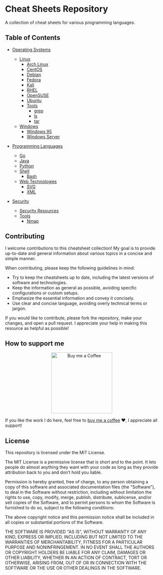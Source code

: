 # Cheat Sheets Repository

A collection of cheat sheets for various programming languages.

## Table of Contents

- [Operating Systems](#operating-systems)

  - [Linux](#linux)
    - [Arch Linux](https://github.com/lyudaio/cheatsheets/blob/main/operating_systems/linux/arch.md)
    - [CentOS](https://github.com/lyudaio/cheatsheets/blob/main/operating_systems/linux/centos.md)
    - [Debian](https://github.com/lyudaio/cheatsheets/blob/main/operating_systems/linux/debian.md)
    - [Fedora](https://github.com/lyudaio/cheatsheets/blob/main/operating_systems/linux/fedora.md)
    - [Kali](https://github.com/lyudaio/cheatsheets/blob/main/operating_systems/linux/kali.md)
    - [RHEL](https://github.com/lyudaio/cheatsheets/blob/main/operating_systems/linux/rhel.md)
    - [OpenSUSE](https://github.com/lyudaio/cheatsheets/blob/main/operating_systems/linux/opensuse.md)
    - [Ubuntu](https://github.com/lyudaio/cheatsheets/blob/main/operating_systems/linux/ubuntu.md)
    - [Tools](https://github.com/lyudaio/cheatsheets/blob/main/operating_systems/linux/tools)
      - [grep](https://github.com/lyudaio/cheatsheets/blob/main/operating_systems/linux/tools/grep.md)
      - [ls](https://github.com/lyudaio/cheatsheets/blob/main/operating_systems/linux/tools/ls.md)
      - [tar](https://github.com/lyudaio/cheatsheets/blob/main/operating_systems/linux/tools/tar.md)
  - [Windows](#windows)
    - [Windows 95](https://github.com/lyudaio/cheatsheets/blob/main/operating_systems/windows/windows_95.md)
    - [Windows Server](https://github.com/lyudaio/cheatsheets/blob/main/operating_systems/windows/windows_server.md)

- [Programming Languages](#programming-languages)

  - [Go](https://github.com/lyudaio/cheatsheets/blob/main/programming_languages/go.md)
  - [Java](https://github.com/lyudaio/cheatsheets/blob/main/programming_languages/java.md)
  - [Python](https://github.com/lyudaio/cheatsheets/blob/main/programming_languages/python.md)
  - [Shell](#shell)
    - [Bash](https://github.com/lyudaio/cheatsheets/blob/main/programming_languages/shell/bash.md)
  - [Web Technologies](#web-technologies)
    - [SVG](https://github.com/lyudaio/cheatsheets/blob/main/programming_languages/web_technologies/svg.md)
    - [XML](https://github.com/lyudaio/cheatsheets/blob/main/programming_languages/web_technologies/xml.md)

- [Security](#security)
  - [Security Resources](https://github.com/lyudaio/cheatsheets/blob/main/security/security_resources.md)
  - [Tools](#tools)
    - [Nmap](https://github.com/lyudaio/cheatsheets/blob/main/security/tools/nmap.md)

## Contributing

I welcome contributions to this cheatsheet collection! My goal is to provide up-to-date and general information about various topics in a concise and simple manner.

When contributing, please keep the following guidelines in mind:

- Try to keep the cheatsheets up to date, including the latest versions of software and technologies.
- Keep the information as general as possible, avoiding specific configurations or custom setups.
- Emphasize the essential information and convey it concisely.
- Use clear and concise language, avoiding overly technical terms or jargon.

If you would like to contribute, please fork the repository, make your changes, and open a pull request. I appreciate your help in making this resource as helpful as possible!

## How to support me

<p align="center">
  <img src="https://i.imgur.com/GQ2TOv4.png" alt="Buy me a Coffee" height="200" width="200">
</p>

If you like the work I do here, feel free to [buy me a coffee](https://www.buymeacoffee.com/lyudaio) ❤️, I appreciate all support!

## License

This repository is licensed under the MIT License.

The MIT License is a permissive license that is short and to the point. It lets people do almost anything they want with your code as long as they provide attribution back to you and don’t hold you liable.

Permission is hereby granted, free of charge, to any person obtaining a copy of this software and associated documentation files (the "Software"), to deal in the Software without restriction, including without limitation the rights to use, copy, modify, merge, publish, distribute, sublicense, and/or sell copies of the Software, and to permit persons to whom the Software is furnished to do so, subject to the following conditions:

The above copyright notice and this permission notice shall be included in all copies or substantial portions of the Software.

THE SOFTWARE IS PROVIDED "AS IS", WITHOUT WARRANTY OF ANY KIND, EXPRESS OR IMPLIED, INCLUDING BUT NOT LIMITED TO THE WARRANTIES OF MERCHANTABILITY, FITNESS FOR A PARTICULAR PURPOSE AND NONINFRINGEMENT. IN NO EVENT SHALL THE AUTHORS OR COPYRIGHT HOLDERS BE LIABLE FOR ANY CLAIM, DAMAGES OR OTHER LIABILITY, WHETHER IN AN ACTION OF CONTRACT, TORT OR OTHERWISE, ARISING FROM, OUT OF OR IN CONNECTION WITH THE SOFTWARE OR THE USE OR OTHER DEALINGS IN THE SOFTWARE.

